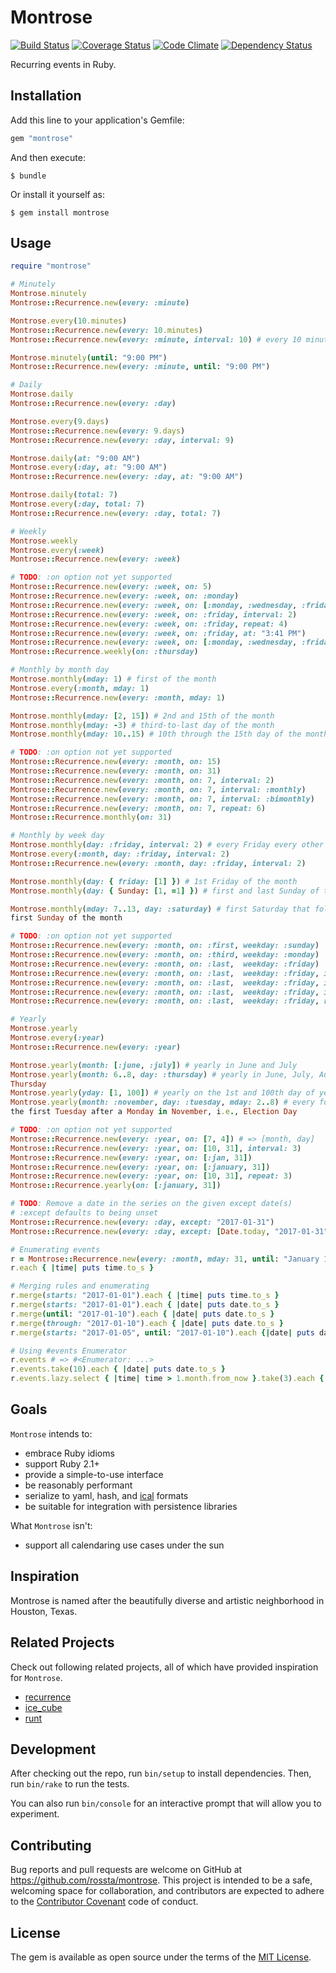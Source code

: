 # Montrose

[![Build Status](https://travis-ci.org/rossta/montrose.svg?branch=master)](https://travis-ci.org/rossta/montrose)
[![Coverage Status](https://coveralls.io/repos/rossta/montrose/badge.svg?branch=master&service=github)](https://coveralls.io/github/rossta/montrose?branch=master)
[![Code Climate](https://codeclimate.com/github/rossta/montrose/badges/gpa.svg)](https://codeclimate.com/github/rossta/montrose)
[![Dependency Status](https://gemnasium.com/rossta/montrose.svg)](https://gemnasium.com/rossta/montrose)

Recurring events in Ruby.

## Installation

Add this line to your application's Gemfile:

```ruby
gem "montrose"
```

And then execute:

    $ bundle

Or install it yourself as:

    $ gem install montrose

## Usage

```ruby
require "montrose"

# Minutely
Montrose.minutely
Montrose::Recurrence.new(every: :minute)

Montrose.every(10.minutes)
Montrose::Recurrence.new(every: 10.minutes)
Montrose::Recurrence.new(every: :minute, interval: 10) # every 10 minutes

Montrose.minutely(until: "9:00 PM")
Montrose::Recurrence.new(every: :minute, until: "9:00 PM")

# Daily
Montrose.daily
Montrose::Recurrence.new(every: :day)

Montrose.every(9.days)
Montrose::Recurrence.new(every: 9.days)
Montrose::Recurrence.new(every: :day, interval: 9)

Montrose.daily(at: "9:00 AM")
Montrose.every(:day, at: "9:00 AM")
Montrose::Recurrence.new(every: :day, at: "9:00 AM")

Montrose.daily(total: 7)
Montrose.every(:day, total: 7)
Montrose::Recurrence.new(every: :day, total: 7)

# Weekly
Montrose.weekly
Montrose.every(:week)
Montrose::Recurrence.new(every: :week)

# TODO: :on option not yet supported
Montrose::Recurrence.new(every: :week, on: 5)
Montrose::Recurrence.new(every: :week, on: :monday)
Montrose::Recurrence.new(every: :week, on: [:monday, :wednesday, :friday])
Montrose::Recurrence.new(every: :week, on: :friday, interval: 2)
Montrose::Recurrence.new(every: :week, on: :friday, repeat: 4)
Montrose::Recurrence.new(every: :week, on: :friday, at: "3:41 PM")
Montrose::Recurrence.new(every: :week, on: [:monday, :wednesday, :friday], at: "12:00 PM")
Montrose::Recurrence.weekly(on: :thursday)

# Monthly by month day
Montrose.monthly(mday: 1) # first of the month
Montrose.every(:month, mday: 1)
Montrose::Recurrence.new(every: :month, mday: 1)

Montrose.monthly(mday: [2, 15]) # 2nd and 15th of the month
Montrose.monthly(mday: -3) # third-to-last day of the month
Montrose.monthly(mday: 10..15) # 10th through the 15th day of the month

# TODO: :on option not yet supported
Montrose::Recurrence.new(every: :month, on: 15)
Montrose::Recurrence.new(every: :month, on: 31)
Montrose::Recurrence.new(every: :month, on: 7, interval: 2)
Montrose::Recurrence.new(every: :month, on: 7, interval: :monthly)
Montrose::Recurrence.new(every: :month, on: 7, interval: :bimonthly)
Montrose::Recurrence.new(every: :month, on: 7, repeat: 6)
Montrose::Recurrence.monthly(on: 31)

# Monthly by week day
Montrose.monthly(day: :friday, interval: 2) # every Friday every other month
Montrose.every(:month, day: :friday, interval: 2)
Montrose::Recurrence.new(every: :month, day: :friday, interval: 2)

Montrose.monthly(day: { friday: [1] }) # 1st Friday of the month
Montrose.monthly(day: { Sunday: [1, =1] }) # first and last Sunday of the month

Montrose.monthly(mday: 7..13, day: :saturday) # first Saturday that follow the
first Sunday of the month

# TODO: :on option not yet supported
Montrose::Recurrence.new(every: :month, on: :first, weekday: :sunday)
Montrose::Recurrence.new(every: :month, on: :third, weekday: :monday)
Montrose::Recurrence.new(every: :month, on: :last,  weekday: :friday)
Montrose::Recurrence.new(every: :month, on: :last,  weekday: :friday, interval: 2)
Montrose::Recurrence.new(every: :month, on: :last,  weekday: :friday, interval: :quarterly)
Montrose::Recurrence.new(every: :month, on: :last,  weekday: :friday, interval: :semesterly)
Montrose::Recurrence.new(every: :month, on: :last,  weekday: :friday, repeat: 3)

# Yearly
Montrose.yearly
Montrose.every(:year)
Montrose::Recurrence.new(every: :year)

Montrose.yearly(month: [:june, :july]) # yearly in June and July
Montrose.yearly(month: 6..8, day: :thursday) # yearly in June, July, August on
Thursday
Montrose.yearly(yday: [1, 100]) # yearly on the 1st and 100th day of year
Montrose.yearly(month: :november, day: :tuesday, mday: 2..8) # every four years,
the first Tuesday after a Monday in November, i.e., Election Day

# TODO: :on option not yet supported
Montrose::Recurrence.new(every: :year, on: [7, 4]) # => [month, day]
Montrose::Recurrence.new(every: :year, on: [10, 31], interval: 3)
Montrose::Recurrence.new(every: :year, on: [:jan, 31])
Montrose::Recurrence.new(every: :year, on: [:january, 31])
Montrose::Recurrence.new(every: :year, on: [10, 31], repeat: 3)
Montrose::Recurrence.yearly(on: [:january, 31])

# TODO: Remove a date in the series on the given except date(s)
# :except defaults to being unset
Montrose::Recurrence.new(every: :day, except: "2017-01-31")
Montrose::Recurrence.new(every: :day, except: [Date.today, "2017-01-31"])

# Enumerating events
r = Montrose::Recurrence.new(every: :month, mday: 31, until: "January 1, 2017")
r.each { |time| puts time.to_s }

# Merging rules and enumerating
r.merge(starts: "2017-01-01").each { |time| puts time.to_s }
r.merge(starts: "2017-01-01").each { |date| puts date.to_s }
r.merge(until: "2017-01-10").each { |date| puts date.to_s }
r.merge(through: "2017-01-10").each { |date| puts date.to_s }
r.merge(starts: "2017-01-05", until: "2017-01-10").each {|date| puts date.to_s }

# Using #events Enumerator
r.events # => #<Enumerator: ...>
r.events.take(10).each { |date| puts date.to_s }
r.events.lazy.select { |time| time > 1.month.from_now }.take(3).each { |date| puts date.to_s }
```

## Goals

`Montrose` intends to:

* embrace Ruby idioms
* support Ruby 2.1+
* provide a simple-to-use interface
* be reasonably performant
* serialize to yaml, hash, and [ical](http://www.kanzaki.com/docs/ical/rrule.html#basic) formats
* be suitable for integration with persistence libraries

What `Montrose` isn't:

* support all calendaring use cases under the sun

## Inspiration

Montrose is named after the beautifully diverse and artistic neighborhood in Houston, Texas.

## Related Projects

Check out following related projects, all of which have provided inspiration for `Montrose`.

* [recurrence](https://github.com/fnando/recurrence)
* [ice_cube](https://github.com/seejohnrun/ice_cube)
* [runt](https://github.com/mlipper/runt)

## Development

After checking out the repo, run `bin/setup` to install dependencies. Then, run `bin/rake` to run the tests.

You can also run `bin/console` for an interactive prompt that will allow you to experiment.

## Contributing

Bug reports and pull requests are welcome on GitHub at https://github.com/rossta/montrose. This project is intended to be a safe, welcoming space for collaboration, and contributors are expected to adhere to the [Contributor Covenant](contributor-covenant.org) code of conduct.

## License

The gem is available as open source under the terms of the [MIT License](http://opensource.org/licenses/MIT).

